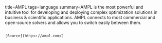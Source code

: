 title=AMPL
tags=language
summary=AMPL is the most powerful and intuitive tool for developing and deploying complex optimization solutions in business & scientific applications. AMPL connects to most commercial and open-source solvers and allows you to switch easily between them.
~~~~~~

[Source](https://ampl.com/)

